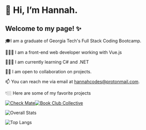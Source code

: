 # 👋 Hi, I’m Hannah.

## Welcome to my page! ✨

🎓I am a graduate of Georgia Tech's Full Stack Coding Bootcamp.

👩🏼‍💻 I am a front-end web developer working with Vue.js

👩🏼‍🏫 I am currently learning C# and .NET

🙋🏼 I am open to collaboration on projects.

📫 You can reach me via email at hannahcodes@protonmail.com.

👇🏼 Here are some of my favorite projects

[![Check Mate](https://github-readme-stats.vercel.app/api/pin/?username=hannahnmcdonald&repo=check-mate&theme=rose_pine)](https://github.com/hannahnmcdonald/check-mate)[![Book Club Collective](https://github-readme-stats.vercel.app/api/pin/?username=hannahnmcdonald&repo=Book-Club-Collective&theme=rose_pine)](https://github.com/hannahnmcdonald/Book-Club-Collective) 

  
![Overall Stats](https://github-readme-stats.vercel.app/api?username=hannahnmcdonald&count_private=false&show_icons=true&theme=rose_pine) 

![Top Langs](https://github-readme-stats.vercel.app/api/top-langs/?username=hannahnmcdonald&layout=compact&theme=rose_pine)
  








